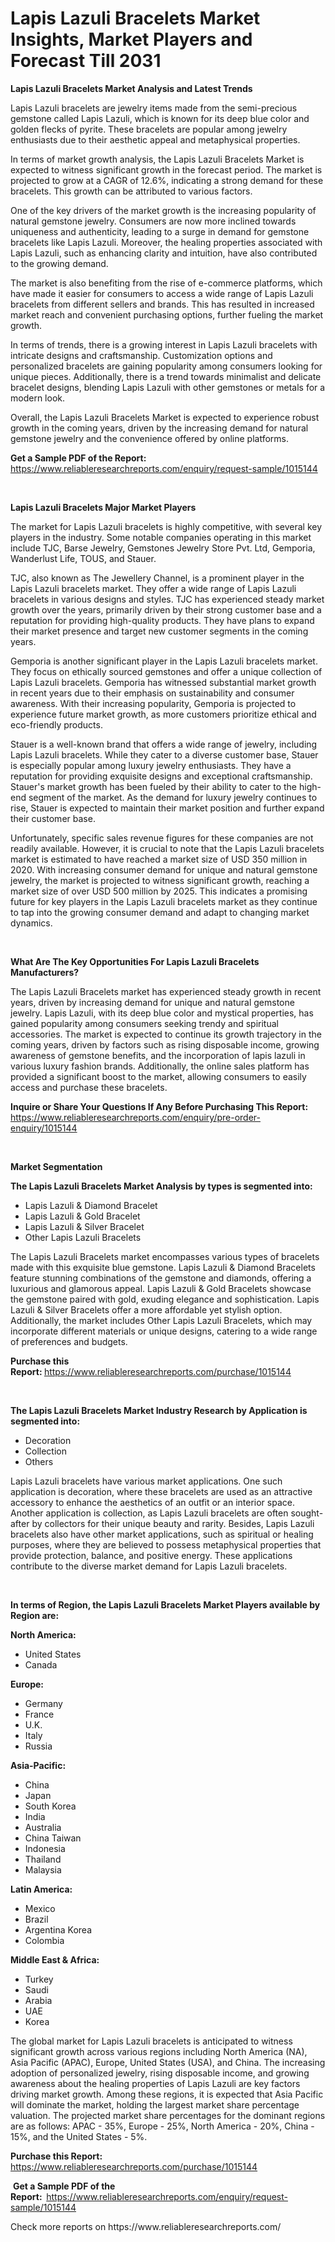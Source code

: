<p><h1>Lapis Lazuli Bracelets Market Insights, Market Players and Forecast Till 2031</h1></p><p><strong>Lapis Lazuli Bracelets Market Analysis and Latest Trends</strong></p>
<p><p>Lapis Lazuli bracelets are jewelry items made from the semi-precious gemstone called Lapis Lazuli, which is known for its deep blue color and golden flecks of pyrite. These bracelets are popular among jewelry enthusiasts due to their aesthetic appeal and metaphysical properties.</p><p>In terms of market growth analysis, the Lapis Lazuli Bracelets Market is expected to witness significant growth in the forecast period. The market is projected to grow at a CAGR of 12.6%, indicating a strong demand for these bracelets. This growth can be attributed to various factors.</p><p>One of the key drivers of the market growth is the increasing popularity of natural gemstone jewelry. Consumers are now more inclined towards uniqueness and authenticity, leading to a surge in demand for gemstone bracelets like Lapis Lazuli. Moreover, the healing properties associated with Lapis Lazuli, such as enhancing clarity and intuition, have also contributed to the growing demand.</p><p>The market is also benefiting from the rise of e-commerce platforms, which have made it easier for consumers to access a wide range of Lapis Lazuli bracelets from different sellers and brands. This has resulted in increased market reach and convenient purchasing options, further fueling the market growth.</p><p>In terms of trends, there is a growing interest in Lapis Lazuli bracelets with intricate designs and craftsmanship. Customization options and personalized bracelets are gaining popularity among consumers looking for unique pieces. Additionally, there is a trend towards minimalist and delicate bracelet designs, blending Lapis Lazuli with other gemstones or metals for a modern look.</p><p>Overall, the Lapis Lazuli Bracelets Market is expected to experience robust growth in the coming years, driven by the increasing demand for natural gemstone jewelry and the convenience offered by online platforms.</p></p>
<p><strong>Get a Sample PDF of the Report:&nbsp;</strong> <a href="https://www.reliableresearchreports.com/enquiry/request-sample/1015144">https://www.reliableresearchreports.com/enquiry/request-sample/1015144</a></p>
<p>&nbsp;</p>
<p><strong>Lapis Lazuli Bracelets Major Market Players</strong></p>
<p><p>The market for Lapis Lazuli bracelets is highly competitive, with several key players in the industry. Some notable companies operating in this market include TJC, Barse Jewelry, Gemstones Jewelry Store Pvt. Ltd, Gemporia, Wanderlust Life, TOUS, and Stauer.</p><p>TJC, also known as The Jewellery Channel, is a prominent player in the Lapis Lazuli bracelets market. They offer a wide range of Lapis Lazuli bracelets in various designs and styles. TJC has experienced steady market growth over the years, primarily driven by their strong customer base and a reputation for providing high-quality products. They have plans to expand their market presence and target new customer segments in the coming years.</p><p>Gemporia is another significant player in the Lapis Lazuli bracelets market. They focus on ethically sourced gemstones and offer a unique collection of Lapis Lazuli bracelets. Gemporia has witnessed substantial market growth in recent years due to their emphasis on sustainability and consumer awareness. With their increasing popularity, Gemporia is projected to experience future market growth, as more customers prioritize ethical and eco-friendly products.</p><p>Stauer is a well-known brand that offers a wide range of jewelry, including Lapis Lazuli bracelets. While they cater to a diverse customer base, Stauer is especially popular among luxury jewelry enthusiasts. They have a reputation for providing exquisite designs and exceptional craftsmanship. Stauer's market growth has been fueled by their ability to cater to the high-end segment of the market. As the demand for luxury jewelry continues to rise, Stauer is expected to maintain their market position and further expand their customer base.</p><p>Unfortunately, specific sales revenue figures for these companies are not readily available. However, it is crucial to note that the Lapis Lazuli bracelets market is estimated to have reached a market size of USD 350 million in 2020. With increasing consumer demand for unique and natural gemstone jewelry, the market is projected to witness significant growth, reaching a market size of over USD 500 million by 2025. This indicates a promising future for key players in the Lapis Lazuli bracelets market as they continue to tap into the growing consumer demand and adapt to changing market dynamics.</p></p>
<p>&nbsp;</p>
<p><strong>What Are The Key Opportunities For Lapis Lazuli Bracelets Manufacturers?</strong></p>
<p><p>The Lapis Lazuli Bracelets market has experienced steady growth in recent years, driven by increasing demand for unique and natural gemstone jewelry. Lapis Lazuli, with its deep blue color and mystical properties, has gained popularity among consumers seeking trendy and spiritual accessories. The market is expected to continue its growth trajectory in the coming years, driven by factors such as rising disposable income, growing awareness of gemstone benefits, and the incorporation of lapis lazuli in various luxury fashion brands. Additionally, the online sales platform has provided a significant boost to the market, allowing consumers to easily access and purchase these bracelets.</p></p>
<p><strong>Inquire or Share Your Questions If Any Before Purchasing This Report:</strong> <a href="https://www.reliableresearchreports.com/enquiry/pre-order-enquiry/1015144">https://www.reliableresearchreports.com/enquiry/pre-order-enquiry/1015144</a></p>
<p>&nbsp;</p>
<p><strong>Market Segmentation</strong></p>
<p><strong>The Lapis Lazuli Bracelets Market Analysis by types is segmented into:</strong></p>
<p><ul><li>Lapis Lazuli & Diamond Bracelet</li><li>Lapis Lazuli & Gold Bracelet</li><li>Lapis Lazuli & Silver Bracelet</li><li>Other Lapis Lazuli Bracelets</li></ul></p>
<p><p>The Lapis Lazuli Bracelets market encompasses various types of bracelets made with this exquisite blue gemstone. Lapis Lazuli & Diamond Bracelets feature stunning combinations of the gemstone and diamonds, offering a luxurious and glamorous appeal. Lapis Lazuli & Gold Bracelets showcase the gemstone paired with gold, exuding elegance and sophistication. Lapis Lazuli & Silver Bracelets offer a more affordable yet stylish option. Additionally, the market includes Other Lapis Lazuli Bracelets, which may incorporate different materials or unique designs, catering to a wide range of preferences and budgets.</p></p>
<p><strong>Purchase this Report:&nbsp;</strong><a href="https://www.reliableresearchreports.com/purchase/1015144">https://www.reliableresearchreports.com/purchase/1015144</a></p>
<p>&nbsp;</p>
<p><strong>The Lapis Lazuli Bracelets Market Industry Research by Application is segmented into:</strong></p>
<p><ul><li>Decoration</li><li>Collection</li><li>Others</li></ul></p>
<p><p>Lapis Lazuli bracelets have various market applications. One such application is decoration, where these bracelets are used as an attractive accessory to enhance the aesthetics of an outfit or an interior space. Another application is collection, as Lapis Lazuli bracelets are often sought-after by collectors for their unique beauty and rarity. Besides, Lapis Lazuli bracelets also have other market applications, such as spiritual or healing purposes, where they are believed to possess metaphysical properties that provide protection, balance, and positive energy. These applications contribute to the diverse market demand for Lapis Lazuli bracelets.</p></p>
<p>&nbsp;</p>
<p><strong>In terms of Region, the Lapis Lazuli Bracelets Market Players available by Region are:</strong></p>
<p>
    <p> <strong> North America: </strong>
        <ul>
            <li>United States</li>
            <li>Canada</li>
        </ul>
        </p> 
    <p> <strong> Europe: </strong>
        <ul>
            <li>Germany</li>
            <li>France</li>
            <li>U.K.</li>
            <li>Italy</li>
            <li>Russia</li>
        </ul>
        </p> 
    <p> <strong> Asia-Pacific: </strong>
        <ul>
            <li>China</li>
            <li>Japan</li>
            <li>South Korea</li>
            <li>India</li>
            <li>Australia</li>
            <li>China Taiwan</li>
            <li>Indonesia</li>
            <li>Thailand</li>
            <li>Malaysia</li>
        </ul>
        </p> 
    <p> <strong> Latin America: </strong>
        <ul>
            <li>Mexico</li>
            <li>Brazil</li>
            <li>Argentina Korea</li>
            <li>Colombia</li>
        </ul>
        </p> 
    <p> <strong> Middle East & Africa: </strong>
        <ul>
            <li>Turkey</li>
            <li>Saudi</li>
            <li>Arabia</li>
            <li>UAE</li>
            <li>Korea</li>
        </ul>
    </p>
    </p>
<p><p>The global market for Lapis Lazuli bracelets is anticipated to witness significant growth across various regions including North America (NA), Asia Pacific (APAC), Europe, United States (USA), and China. The increasing adoption of personalized jewelry, rising disposable income, and growing awareness about the healing properties of Lapis Lazuli are key factors driving market growth. Among these regions, it is expected that Asia Pacific will dominate the market, holding the largest market share percentage valuation. The projected market share percentages for the dominant regions are as follows: APAC - 35%, Europe - 25%, North America - 20%, China - 15%, and the United States - 5%.</p></p>
<p><strong>Purchase this Report: </strong><a href="https://www.reliableresearchreports.com/purchase/1015144">https://www.reliableresearchreports.com/purchase/1015144</a></p>
<p>&nbsp;<strong>Get a Sample PDF of the Report:&nbsp;&nbsp;</strong><a href="https://www.reliableresearchreports.com/enquiry/request-sample/1015144">https://www.reliableresearchreports.com/enquiry/request-sample/1015144</a></p>
<p><strong></strong></p>
<p>Check more reports on https://www.reliableresearchreports.com/</p>